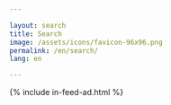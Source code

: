 ```yaml
---

layout: search
title: Search
image: /assets/icons/favicon-96x96.png
permalink: /en/search/
lang: en

---
```


{% include in-feed-ad.html %}
